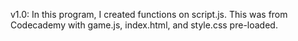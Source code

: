 v1.0: In this program, I created functions on script.js. This was from Codecademy with game.js, index.html, and style.css pre-loaded.